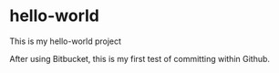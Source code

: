 # hello-world
This is my hello-world project

After using Bitbucket, this is my first test of committing within Github.
